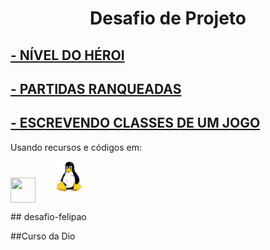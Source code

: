 <h1 align="center"> Desafio de Projeto </h1>
<p></p>
<h2><a href="https://github.com/Dericofredy/desafio-felipao/blob/main/index.js" target="_blank">- NÍVEL DO HÉROI</a></h2>
<h2><a href="https://github.com/Dericofredy/desafio-felipao/blob/main/Calculadora-de-partidas-Rankeadas-dio" target="_blank">- PARTIDAS RANQUEADAS</a></h2>
<h2><a href="https://github.com/Dericofredy/desafio-felipao/blob/main/Escrevendo_as_classes_de_um_Jogo.html" target="_blank">- ESCREVENDO CLASSES DE UM JOGO</a></h2>


Usando recursos e códigos em:
<div>
<img align="center" height="40" width="40" src="https://cdn.jsdelivr.net/gh/devicons/devicon/icons/javascript/javascript-original.svg" /> &nbsp; &nbsp; &nbsp;
<img src="https://raw.githubusercontent.com/devicons/devicon/master/icons/linux/linux-original.svg" alt="linux" width="50" height="50"/>
<div/>
   <p><p/>
<div> 
## desafio-felipao

##Curso da Dio
<div/>
